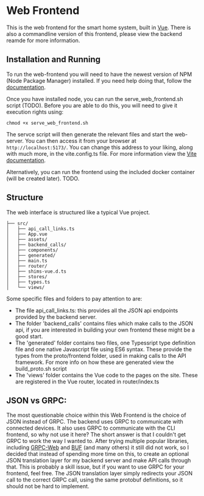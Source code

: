 # Web Frontend
This is the web frontend for the smart home system, built in [Vue](https://vuejs.org/). There is also a commandline version of this frontend, please view the backend reamde for more information.

## Installation and Running
To run the web-frontend you will need to have the newest version of NPM (Node Package Manager) installed. If you need help doing that, follow the [documentation](https://nodejs.org/en/download/package-manager).

Once you have installed node, you can run the serve_web_frontend.sh script (TODO). Before you are able to do this, you will need to give it execution rights using:

```
chmod +x serve_web_frontend.sh
```

The servce script will then generate the relevant files and start the web-server. You can then access it from your browser at  ```http://localhost:5173/```. You can change this address to your liking, along with much more, in the vite.config.ts file. For more information view the [Vite documentation](https://vitejs.dev/config/).

Alternatively, you can run the frontend using the included docker container (will be created later). TODO.

## Structure
The web interface is structured like a typical Vue project. 

    ├── src/
    │   ├── api_call_links.ts
    │   ├── App.vue
    │   ├── assets/
    │   ├── backend_calls/
    │   ├── components/
    │   ├── generated/
    │   ├── main.ts
    │   ├── router/
    │   ├── shims-vue.d.ts
    │   ├── stores/
    │   ├── types.ts
    │   └── views/
    
Some specific files and folders to pay attention to are:
- The file api_call_links.ts: this provides all the JSON api endpoints provided by the backend server.
- The folder 'backend_calls' contains files which make calls to the JSON api, if you are interested in building your own frontend these might be a good start.
- The 'generated' folder contains two files, one Typessript type definition file and one native Javascript file using ES6 syntax. These provide the types from the proto/frontend folder, used in making calls to the API framework. For more info on how these are generated view the build_proto.sh script
- The 'views' folder contains the Vue code to the pages on the site. These are registered in the Vue router, located in router/index.ts

## JSON vs GRPC:
The most questionable choice within this Web Frontend is the choice of JSON instead of GRPC. The backend uses GRPC to communicate with connected devices. It also uses GRPC to communicate with the CLI frontend, so why not use it here? The short answer is that I couldn't get GRPC to work the way I wanted to. After trying multiple popular libraries, including [GRPC-Web](https://github.com/grpc/grpc-web) and [BUF](https://buf.build/) (and many others) it still did not work, so I decided that instead of spending more time on this, to create an optional JSON translation layer for my backend server and make API calls through that. This is probably a skill issue, but if you want to use GRPC for your frontend, feel free. The JSON translation layer simply redirects your JSON call to the correct GRPC call, using the same protobuf definitions, so it should not be hard to implement. 
